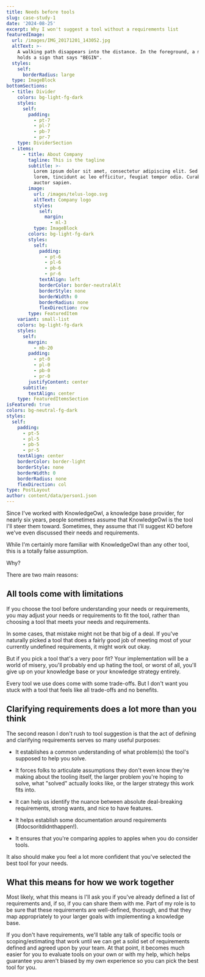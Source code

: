 ```yaml
---
title: Needs before tools
slug: case-study-1
date: '2024-08-25'
excerpt: Why I won't suggest a tool without a requirements list
featuredImage:
  url: /images/IMG_20171201_143052.jpg
  altText: >-
    A walking path disappears into the distance. In the foreground, a metal pole
    holds a sign that says "BEGIN".
  styles:
    self:
      borderRadius: large
  type: ImageBlock
bottomSections:
  - title: Divider
    colors: bg-light-fg-dark
    styles:
      self:
        padding:
          - pt-7
          - pl-7
          - pb-7
          - pr-7
    type: DividerSection
  - items:
      - title: About Company
        tagline: This is the tagline
        subtitle: >-
          Lorem ipsum dolor sit amet, consectetur adipiscing elit. Sed ante
          lorem, tincidunt ac leo efficitur, feugiat tempor odio. Curabitur at
          auctor sapien.
        image:
          url: /images/telus-logo.svg
          altText: Company logo
          styles:
            self:
              margin:
                - ml-3
          type: ImageBlock
        colors: bg-light-fg-dark
        styles:
          self:
            padding:
              - pt-6
              - pl-6
              - pb-6
              - pr-6
            textAlign: left
            borderColor: border-neutralAlt
            borderStyle: none
            borderWidth: 0
            borderRadius: none
            flexDirection: row
        type: FeaturedItem
    variant: small-list
    colors: bg-light-fg-dark
    styles:
      self:
        margin:
          - mb-20
        padding:
          - pt-0
          - pl-0
          - pb-0
          - pr-0
        justifyContent: center
      subtitle:
        textAlign: center
    type: FeaturedItemsSection
isFeatured: true
colors: bg-neutral-fg-dark
styles:
  self:
    padding:
      - pt-5
      - pl-5
      - pb-5
      - pr-5
    textAlign: center
    borderColor: border-light
    borderStyle: none
    borderWidth: 0
    borderRadius: none
    flexDirection: col
type: PostLayout
author: content/data/person1.json
---
```

Since I've worked with KnowledgeOwl, a knowledge base provider, for nearly six years, people sometimes assume that KnowledgeOwl is the tool I'll steer them toward. Sometimes, they assume that I'll suggest KO before we've even discussed their needs and requirements.

While I'm certainly more familiar with KnowledgeOwl than any other tool, this is a totally false assumption.

Why?

There are two main reasons:

## All tools come with limitations

If you choose the tool before understanding your needs or requirements, you may adjust your needs or requirements to fit the tool, rather than choosing a tool that meets your needs and requirements.

In some cases, that mistake might not be that big of a deal. If you've naturally picked a tool that does a fairly good job of meeting most of your currently undefined requirements, it might work out okay.

But if you pick a tool that's a very poor fit? Your implementation will be a world of misery, you'll probably end up hating the tool, or worst of all, you'll give up on your knowledge base or your knowledge strategy entirely.

Every tool we use does come with some trade-offs. But I don't want you stuck with a tool that feels like all trade-offs and no benefits.

## Clarifying requirements does a lot more than you think

The second reason I don't rush to tool suggestion is that the act of defining and clarifying requirements serves so many useful purposes:

*   It establishes a common understanding of what problem(s) the tool's supposed to help you solve.

*   It forces folks to articulate assumptions they don't even know they're making about the tooling itself, the larger problem you're hoping to solve, what "solved" actually looks like, or the larger strategy this work fits into.

*   It can help us identify the nuance between absolute deal-breaking requirements, strong wants, and nice to have features.

*   It helps establish some documentation around requirements (#docsoritdidnthappen!).

*   It ensures that you're comparing apples to apples when you do consider tools.

It also should make you feel a lot more confident that you've selected the best tool for your needs.

## What this means for how we work together

Most likely, what this means is I'll ask you if you've already defined a list of requirements and, if so, if you can share them with me. Part of my role is to be sure that these requirements are well-defined, thorough, and that they map appropriately to your larger goals with implementing a knowledge base.

If you don't have requirements, we'll table any talk of specific tools or scoping/estimating that work until we can get a solid set of requirements defined and agreed upon by your team. At that point, it becomes much easier for you to evaluate tools on your own or with my help, which helps guarantee you aren't biased by my own experience so you can pick the best tool for you.

